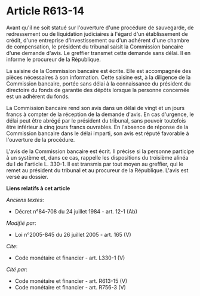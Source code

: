 # Article R613-14

Avant qu'il ne soit statué sur l'ouverture d'une procédure de sauvegarde, de redressement ou de liquidation judiciaires à
l'égard d'un établissement de crédit, d'une entreprise d'investissement ou d'un adhérent d'une chambre de compensation, le
président du tribunal saisit la Commission bancaire d'une demande d'avis. Le greffier transmet cette demande sans délai. Il
en informe le procureur de la République. 

La saisine de la Commission bancaire est écrite. Elle est accompagnée des pièces nécessaires à son information. Cette saisine
est, à la diligence de la Commission bancaire, portée sans délai à la connaissance du président du directoire du fonds de
garantie des dépôts lorsque la personne concernée est un adhérent du fonds. 

La Commission bancaire rend son avis dans un délai de vingt et un jours francs à compter de la réception de la demande
d'avis. En cas d'urgence, le délai peut être abrégé par le président du tribunal, sans pouvoir toutefois être inférieur à
cinq jours francs ouvrables. En l'absence de réponse de la Commission bancaire dans le délai imparti, son avis est réputé
favorable à l'ouverture de la procédure. 

L'avis de la Commission bancaire est écrit. Il précise si la personne participe à un système et, dans ce cas, rappelle les
dispositions du troisième alinéa du I de l'article L. 330-1. Il est transmis par tout moyen au greffier, qui le remet au
président du tribunal et au procureur de la République. L'avis est versé au dossier.

**Liens relatifs à cet article**

_Anciens textes_:

  - Décret n°84-708 du 24 juillet 1984 - art. 12-1 (Ab)

_Modifié par_:

  - Loi n°2005-845 du 26 juillet 2005 - art. 165 (V)

_Cite_:

  - Code monétaire et financier - art. L330-1 (V)

_Cité par_:

  - Code monétaire et financier - art. R613-15 (V)
  - Code monétaire et financier - art. R756-3 (V)
